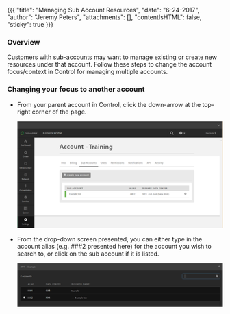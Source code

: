 {{{
  "title": "Managing Sub Account Resources",
  "date": "6-24-2017",
  "author": "Jeremy Peters",
  "attachments": [],
  "contentIsHTML": false,
  "sticky": true
}}}

### Overview

Customers with [sub-accounts](https://www.ctl.io/knowledge-base/accounts-&-users/creating-a-sub-account/) may want to manage existing or create new resources under that account. Follow these steps to change the account focus/context in Control for managing multiple accounts.

### Changing your focus to another account

* From your parent account in Control, click the down-arrow at the top-right corner of the page.

  ![Sub Accounts List](../images/Sub-accounts-list.png)

* From the drop-down screen presented, you can either type in the account alias (e.g. ###2 presented here) for the account you wish to search to, or click on the sub account if it is listed.

  ![Sub Accounts List](../images/Account-hierarchy-search.png)
